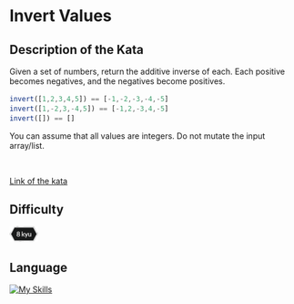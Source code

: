 # Invert Values

## Description of the Kata
Given a set of numbers, return the additive inverse of each. Each positive becomes negatives, and the negatives become positives.
```js
invert([1,2,3,4,5]) == [-1,-2,-3,-4,-5]
invert([1,-2,3,-4,5]) == [-1,2,-3,4,-5]
invert([]) == []
```

You can assume that all values are integers. Do not mutate the input array/list.

<br>

[Link of the kata](https://www.codewars.com/kata/5899dc03bc95b1bf1b0000ad)

## Difficulty
<img src="../../template/assets/8kyu.png" width='50px'>


## Language

[![My Skills](https://skillicons.dev/icons?i=js)](https://vbdevpro.com)